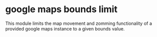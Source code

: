# google maps bounds limit

This module limits the map movement and zomming functionality of a provided google maps instance to a given bounds value.
